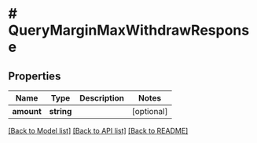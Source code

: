 # # QueryMarginMaxWithdrawResponse

## Properties

Name | Type | Description | Notes
------------ | ------------- | ------------- | -------------
**amount** | **string** |  | [optional]

[[Back to Model list]](../../README.md#models) [[Back to API list]](../../README.md#endpoints) [[Back to README]](../../README.md)
